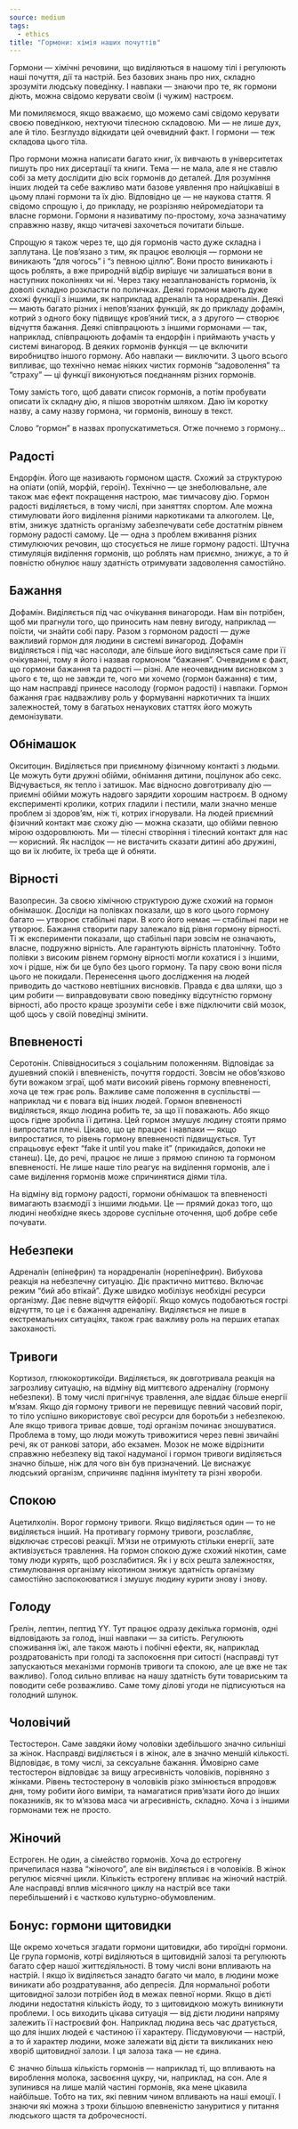```yaml
---
source: medium
tags:
  - ethics
title: "Гормони: хімія наших почуттів"
---
```


Гормони — хімічні речовини, що виділяються в нашому тілі і регулюють наші почуття, дії та настрій. 
Без базових знань про них, складно зрозуміти людську поведінку. 
І навпаки — знаючи про те, як гормони діють, можна свідомо керувати своїм (і чужим) настроєм.

Ми помиляємося, якщо вважаємо, що можемо самі свідомо керувати своєю поведінкою, нехтуючи тілесною складовою. 
Ми — не лише дух, але й тіло. 
Безглуздо відкидати цей очевидний факт. 
І гормони — теж складова цього тіла.

Про гормони можна написати багато книг, їх вивчають в університетах пишуть про них дисертації та книги. 
Тема — не мала, але я не ставлю собі за мету дослідити дію всіх гормонів до деталей. 
Для розуміння інших людей та себе важливо мати базове уявлення про найцікавіші в цьому плані гормони та їх дію. 
Відповідно це — не наукова стаття. 
Я свідомо спрощую і, до прикладу, не розрізняю нейромедіатори та власне гормони. 
Гормони я називатиму по-простому, хоча зазначатиму справжню назву, якщо читачеві захочеться почитати більше.

Спрощую я також через те, що дія гормонів часто дуже складна і заплутана. 
Це пов’язано з тим, як працює еволюція — гормони не виникають “для чогось” і “з певною ціллю”. 
Вони просто виникають і щось роблять, а вже природній відбір вирішує чи залишаться вони в наступних поколіннях чи ні. 
Через таку незапланованість гормонів, їх доволі складно розкласти по поличках. 
Деякі гормони мають дуже схожі функції з іншими, як наприклад адреналін та норадреналін. 
Деякі — мають багато різних і непов’язаних функцій, як до прикладу дофамін, котрий з одного боку підвищує кров’яний тиск, а з другого — створює відчуття бажання. 
Деякі співпрацюють з іншими гормонами — так, наприклад, співпрацюють дофамін та ендорфін і приймають участь у системі винагород. 
В деяких гормонів функція — це включити виробництво іншого гормону. 
Або навпаки — виключити. 
З цього всього випливає, що технічно немає ніяких чистих гормонів “задоволення” та “страху” — ці функції виконуються поєднанням різних гормонів.

Тому замість того, щоб давати список гормонів, а потім пробувати описати їх складну дію, я пішов зворотнім шляхом. 
Даю їм коротку назву, а саму назву гормона, чи гормонів, виношу в текст.

Слово “гормон” в назвах пропускатиметься. 
Отже почнемо з гормону…

## Радості

Ендорфін. 
Його ще називають гормоном щастя. 
Схожий за структурою на опіати (опій, морфій, героїн). 
Технічно — це знеболювальне, але також має ефект покращення настрою, має тимчасову дію. 
Гормон радості виділяється, в тому числі, при заняттях спортом. 
Але можна стимулювати його виділення різними наркотиками та алкоголем. 
Це, втім, знижує здатність організму забезпечувати себе достатнім рівнем гормону радості самому. 
Це — одна з проблем вживання різних стимулюючих речовин, що стосується не лише гормону радості. 
Штучна стимуляція виділення гормонів, що роблять нам приємно, знижує, а то й повністю обнулює нашу здатність отримувати задоволення самостійно.

## Бажання

Дофамін. 
Виділяється під час очікування винагороди. 
Нам він потрібен, щоб ми прагнули того, що приносить нам певну вигоду, наприклад — поїсти, чи знайти собі пару. 
Разом з гормоном радості — дуже важливий гормон для людини в системі винагород. 
Дофамін виділяється і під час насолоди, але більше його виділяється саме при її очікуванні, тому я його і назвав гормоном “бажання”. 
Очевидним є факт, що гормони бажання та радості — різні. 
Але неочевидним висновком з цього є те, що не завжди те, чого ми хочемо (гормон бажання) є тим, що нам насправді принесе насолоду (гормон радості) і навпаки. 
Гормон бажання грає надважливу роль у формуванні наркотичних та інших залежностей, тому в багатьох ненаукових статтях його можуть демонізувати.

## Обнімашок

Окситоцин. 
Виділяється при приємному фізичному контакті з людьми. 
Це можуть бути дружні обійми, обнімання дитини, поцілунок або секс. 
Відчувається, як тепло і затишок. 
Має відносно довготривалу дію — приємні обійми можуть надовго зарядити хорошим настроєм. 
В одному експерименті кролики, котрих гладили і пестили, мали значно менше проблем зі здоров’ям, ніж ті, котрих ігнорували. 
На людей приємний фізичний контакт має схожу дію — можна сказати, що обійми певною мірою оздоровлюють. 
Ми — тілесні створіння і тілесний контакт для нас — корисний. 
Як наслідок — не вистачить сказати дитині або дружині, що ви їх любите, їх треба ще й обняти.

## Вірності

Вазопресин. 
За своєю хімічною структурою дуже схожий на гормон обнімашок. 
Досліди на полівках показали, що в кого цього гормону багато — утворює стабільні пари. 
В кого його немає — стабільні пари не утворює. 
Бажання створити пару залежало від рівня гормону вірності. 
Ті ж експерименти показали, що стабільні пари зовсім не означають, власне, подружню вірність. 
Але гарантують вірність платонічну. 
Тобто полівки з високим рівнем гормону вірності могли кохатися і з іншими, хоч і рідше, ніж би це було без цього гормону. 
Та пару свою вони після цього не покидали. 
Перенесення цього дослідження на людей приводить до частково невтішних висновків. 
Правда є два шляхи, що з цим робити — виправдовувати свою поведінку відсутністю гормону вірності, або просто краще зрозуміти себе і вже підключити свій мозок, щоб щось у своїй поведінці змінити.

## Впевненості

Серотонін. 
Співвідноситься з соціальним положенням. 
Відповідає за душевний спокій і впевненість, почуття гордості. 
Зовсім не обов’язково бути вожаком зграї, щоб мати високий рівень гормону впевненості, хоча це теж грає роль. 
Важливе саме положення в суспільстві — наприклад чи є повага від інших людей. 
Гормон впевненості виділяється, якщо людина робить те, за що її поважають. 
Або якщо щось гідне зробила її дитина. 
Цей гормон змушує людину стояти прямо і випростати плечі. 
Цікаво, що це працює і навпаки — якщо випростатися, то рівень гормону впевненості підвищується. 
Тут спрацьовує ефект “fake it until you make it” (прикидайся, допоки не станеш). 
Це, до речі, працює не лише з прямою спиною та гормоном впевненості. 
Не лише наше тіло реагує на виділення гормонів, але і саме виділення гормонів може спричинятися діями тіла.

На відміну від гормону радості, гормони обнімашок та впевненості вимагають взаємодії з іншими людьми. 
Це — прямий доказ того, що людині необхідне якесь здорове суспільне оточення, щоб добре себе почувати.

## Небезпеки

Адреналін (епінефрин) та норадреналін (норепінефрин). 
Вибухова реакція на небезпечну ситуацію. 
Діє практично миттєво. 
Включає режим “бий або втікай”. 
Дуже швидко мобілізує необхідні ресурси організму. 
Дає певне відчуття ейфорії. 
Якщо комусь подобаються гострі відчуття, то це і є бажання адреналіну. 
Виділяється не лише в екстремальних ситуаціях, також грає важливу роль на перших етапах закоханості.

## Тривоги

Кортизол, глюкокортикоїди. 
Виділяється, як довготривала реакція на загрозливу ситуацію, на відміну від миттєвого адреналіну (гормону небезпеки). 
В тому числі пригнічує травлення, але віддає більше енергії м’язам. 
Якщо дія гормону тривоги не перевищує певний часовий поріг, то тіло успішно використовує свої ресурси для боротьби з небезпекою. 
Але якщо тривога триває довше, тоді організм починає зношуватися. 
Проблема в тому, що люди можуть тривожитися через певні звичайні речі, як от ранкові затори, або екзамен. 
Мозок не може відрізнити справжню небезпеку від такої надуманої і гормон тривоги виділяється значно більше, ніж для чого він був призначений. 
Це виснажує людський організм, спричиняє падіння імунітету та різні хвороби.

## Спокою

Ацетилхолін. 
Ворог гормону тривоги. 
Якщо виділяється один — то не виділяється інший. 
На противагу гормону тривоги, розслабляє, відключає стресові реакції. 
М’язи не отримують стільки енергії, зате активізується травлення. 
На гормон спокою дуже схожий нікотин, саме тому люди курять, щоб розслабитися. 
Як і у всіх решта залежностях, стимулювання організму нікотином знижує здатність організму самостійно заспокоюватися і змушує людину курити знову і знову.

## Голоду

Ґрелін, лептин, пептид YY. 
Тут працює одразу декілька гормонів, одні відповідають за голод, інші навпаки — за ситість. 
Регулюють споживання їжі, але також мають і побічні ефекти, як, наприклад роздратованість при голоді та заспокоєння при ситості (насправді тут запускаються механізми гормонів тривоги та спокою, але це вже не так важливо). 
Голод сильно впливає на нашу здатність бути товариським та поводити себе розважливо. 
Саме тому ділові угоди не підписуються на голодний шлунок.

## Чоловічий

Тестостерон. 
Саме завдяки йому чоловіки здебільшого значно сильніші за жінок. 
Насправді виділяється і в жінок, але в значно меншій кількості. 
Відповідає, в тому числі, за сексуальне бажання. 
Ймовірно саме тестостерон відповідає за вищу агресивність чоловіків, порівняно з жінками. 
Рівень тестостерону в чоловіків різко змінюється впродовж дня, тому робити його виміри, та намагатися прив’язати його до інших показників, як то м’язова маса чи агресивність, складно. 
Хоча і з іншими гормонами теж не просто.

## Жіночий

Естроген. 
Не один, а сімейство гормонів. 
Хоча до естрогену причепилася назва “жіночого”, але він виділяється і в чоловіків. 
В жінок регулює місячні цикли. 
Кількість естрогену впливає на жіночий настрій. 
Але насправді вплив місячного циклу на настрій все таки перебільшений і є частково культурно-обумовленим.

## Бонус: гормони щитовидки

Ще окремо хочеться згадати гормони щитовидки, або тироїдні гормони. 
Це група гормонів, котрі виділяються в щитовидній залозі та регулюють багато сфер нашої життєдіяльності. 
В тому числі вони впливають на настрій. 
І якщо їх виділяється занадто багато чи мало, в людини може виникати або роздратування, або депресія. 
Для нормальної роботи щитовидної залози потрібен йод в межах певної норми. 
Якщо в дієті людини недостатня кількість йоду, то з щитовидкою можуть виникнути проблеми. 
І ось виходить цікава ситуація — від дієти людини напряму залежить її настроєвий фон. 
Наприклад людина весь час дратується, що для інших людей є частиною її характеру. 
Пісдумовуючи — настрій, а то й характер людини, може залежати від дієти та викликаних нею хворіб щитовидної залози. 
І ця залоза така — не єдина.

Є значно більша кількість гормонів — наприклад ті, що впливають на вироблення молока, засвоєння цукру, чи, наприклад, на сон. 
Але я зупинився на лише малій частині гормонів, яка мене цікавила найбільше. 
Тобто на тих, які певним чином впливають на наші емоції. 
І знаючи які можна з трохи більшою впевненістю зануритися у питання людського щастя та доброчесності.

